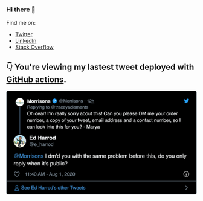### Hi there 👋

Find me on:
- [Twitter](https://twitter.com/e_harrod)
- [LinkedIn](https://www.linkedin.com/in/edward-harrod)
- [Stack Overflow](https://stackoverflow.com/users/story/1014632)

:point_down: You're viewing my lastest tweet deployed with [GitHub actions](https://github.com/echarrod/echarrod).  
- 
<div align="middle">
	<img src="https://github.com/echarrod/echarrod/blob/master/tweet.png" width="600">    
</div>
